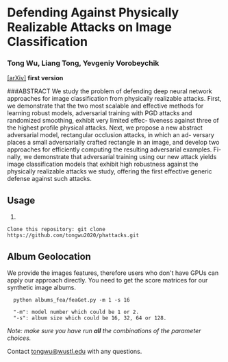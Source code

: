# Defending Against Physically Realizable Attacks on Image Classification

### Tong Wu, Liang Tong, Yevgeniy Vorobeychik
 

[[arXiv]](https://arxiv.org/abs/1909.09552)   **first version**


###ABSTRACT
We study the problem of defending deep neural network approaches for image classification from physically realizable attacks. First, we demonstrate that the two most scalable and effective methods for learning robust models, adversarial training with PGD attacks and randomized smoothing, exhibit very limited effec- tiveness against three of the highest profile physical attacks. Next, we propose a new abstract adversarial model, rectangular occlusion attacks, in which an ad- versary places a small adversarially crafted rectangle in an image, and develop two approaches for efficiently computing the resulting adversarial examples. Fi- nally, we demonstrate that adversarial training using our new attack yields image classification models that exhibit high robustness against the physically realizable attacks we study, offering the first effective generic defense against such attacks.


## Usage
1. 
```
Clone this repository: git clone https://github.com/tongwu2020/phattacks.git
```

## Album Geolocation

We provide the images features, therefore users who don't have GPUs can apply our approach directly. You need to get the score matrices for our synthetic image albums. 
```
  python albums_fea/feaGet.py -m 1 -s 16
```
```
  "-m": model number which could be 1 or 2. 
  "-s": album size which could be 16, 32, 64 or 128.
```
*Note: make sure you have run **all** the combinations of the parameter choices.* 



Contact [tongwu@wustl.edu]() with any questions. 